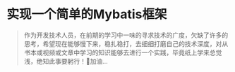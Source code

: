 # 实现一个简单的Mybatis框架
>作为开发技术人员，在前期的学习中一味的寻求技术的广度，欠缺了许多的思考，希望现在能够慢下来，稳扎稳打，去细细打磨自己的技术深度，对从书本或视频或文章中学习的知识能够去进行一个实践，毕竟纸上学来总觉浅，绝知此事要躬行！💪加油...

